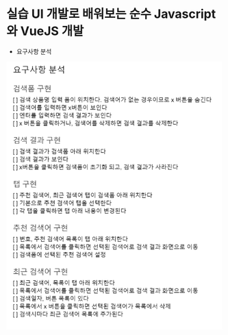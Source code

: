 # 실습 UI 개발로 배워보는 순수 Javascript와 VueJS 개발
* 요구사항 분석
<p align="center">
<img src="./images/first.png" width="600" >	
</p>
